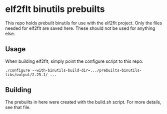 # elf2flt binutils prebuilts

This repo holds prebuilt binutils for use with the elf2flt project.  Only the
files needed for elf2flt are saved here.  These should not be used for anything
else.

## Usage

When building elf2flt, simply point the configure script to this repo:

`./configure --with-binutils-build-dir=.../prebuilts-binutils-libs/output/2.25.1/ ...`

## Building

The prebuilts in here were created with the build.sh script.  For more details,
see that file.
